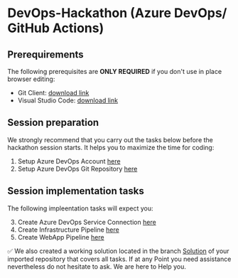 # DevOps-Hackathon (Azure DevOps/ GitHub Actions)

## Prerequirements

The following prerequisites are **ONLY REQUIRED** if you don't use in place browser editing:
- Git Client: [download link](https://git-scm.com/download/)
- Visual Studio Code: [download link](
https://code.visualstudio.com/download)

## Session preparation

We strongly recommend that you carry out the tasks below before the hackathon session starts. It helps you to maximize the time for coding:

1. Setup Azure DevOps Account [here](/01_SetupAzureDevops.md)<br>
2. Setup Azure DevOps Git Repository [here](/02_SetupAzureDevopsRepo.md)

## Session implementation tasks

The following impleentation tasks will expect you:

3. Create Azure DevOps Service Connection [here](/03_SetupAzureDevopsServiceConnections.md)
4. Create Infrastructure Pipeline [here](/04_SetupInfrastructure.md)
5. Create WebApp Pipeline [here](/05_SetupWebsite.md)

:white_check_mark: We also created a working solution located in the branch [Solution](https://github.com/DevOps-Gilde/S1_Code_AzureDevOps/tree/Solution) of your imported repository that covers all tasks. 
If at any Point you need assistance nevertheless do not hesitate to ask. We are here to Help you.
